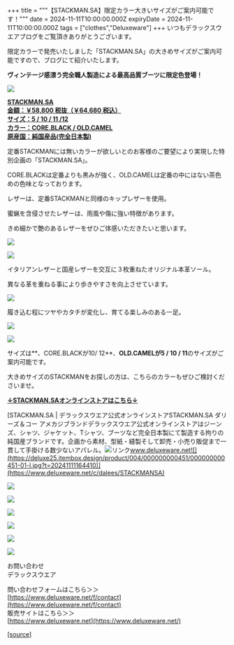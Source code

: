 +++
title = """【STACKMAN.SA】限定カラー大きいサイズがご案内可能です！"""
date = 2024-11-11T10:00:00.000Z
expiryDate = 2024-11-11T10:00:00.000Z
tags = ["clothes","Deluxeware"]
+++
いつもデラックスウエアブログをご覧頂きありがとうございます。

限定カラーで発売いたしました「STACKMAN.SA」の大きめサイズがご案内可能ですので、ブログにて紹介いたします。

**ヴィンテージ感漂う完全職人製造による最高品質ブーツに限定色登場！**

[![](https://stat.ameba.jp/user_images/20241111/15/deluxeware/10/c5/j/o0800080015508763076.jpg)](https://www.deluxeware.net/c/dalees/STACKMANSA)

[**STACKMAN.SA**  
**金額：￥58,800 税抜（￥64,680 税込）  
サイズ：5 / 10 / 11 /12  
カラー：CORE.BLACK / OLD.CAMEL  
原産国：純国産品(完全日本製)**](https://www.deluxeware.net/c/dalees/STACKMANSA)

定番STACKMANには無いカラーが欲しいとのお客様のご要望により実現した特別企画の「STACKMAN.SA」。

CORE.BLACKは定番よりも黒みが強く、OLD.CAMELは定番の中にはない茶色めの色味となっております。

レザーは、定番STACKMANと同様のキップレザーを使用。

蜜蝋を含侵させたレザーは、雨風や傷に強い特徴があります。

きめ細かで艶のあるレザーをぜひご体感いただきたいと思います。

[![](https://stat.ameba.jp/user_images/20241111/15/deluxeware/ac/3d/j/o0800080015508763090.jpg)](https://stat.ameba.jp/user_images/20241111/15/deluxeware/ac/3d/j/o0800080015508763090.jpg)

[![](https://stat.ameba.jp/user_images/20241111/15/deluxeware/7c/a0/j/o0800080015508763096.jpg)](https://stat.ameba.jp/user_images/20241111/15/deluxeware/7c/a0/j/o0800080015508763096.jpg)

イタリアンレザーと国産レザーを交互に３枚重ねたオリジナル本革ソール。

異なる革を重ねる事により歩きやすさを向上させています。

[![](https://stat.ameba.jp/user_images/20241111/15/deluxeware/9b/18/j/o0800080015508763086.jpg)](https://stat.ameba.jp/user_images/20241111/15/deluxeware/9b/18/j/o0800080015508763086.jpg)

履き込む程にツヤやカタチが変化し、育てる楽しみのある一足。

[![](https://stat.ameba.jp/user_images/20241111/15/deluxeware/a6/c1/j/o0800080015508763082.jpg)](https://stat.ameba.jp/user_images/20241111/15/deluxeware/a6/c1/j/o0800080015508763082.jpg)

[![](https://stat.ameba.jp/user_images/20241111/15/deluxeware/c0/43/j/o0800080015508763093.jpg)](https://stat.ameba.jp/user_images/20241111/15/deluxeware/c0/43/j/o0800080015508763093.jpg)

サイズは**、CORE.BLACKが10/ 12**、**OLD.CAMELが5 / 10 / 11**のサイズがご案内可能です。

大きめサイズのSTACKMANをお探しの方は、こちらのカラーもぜひご検討くださいませ。

**[↓STACKMAN.SAオンラインストアはこちら↓](https://www.deluxeware.net/c/dalees/STACKMANSA)**

[STACKMAN.SA | デラックスウエア公式オンラインストアSTACKMAN.SA ダリーズ＆コー アメカジブランドデラックスウエア公式オンラインストアはジーンズ、シャツ、ジャケット、Tシャツ、ブーツなど完全日本製にて製造する拘りの純国産ブランドです。企画から素材、型紙・縫製そして卸売・小売り販促まで一貫して手掛ける数少ないアパレル。![リンク](https://c.stat100.ameba.jp/ameblo/symbols/v3.20.0/svg/gray/editor_link.svg)www.deluxeware.net![](https://deluxe25.itembox.design/product/004/000000000451/000000000451-01-l.jpg?t=20241111164410)](https://www.deluxeware.net/c/dalees/STACKMANSA)

[![](https://stat.ameba.jp/user_images/20241029/15/deluxeware/ac/ef/j/o1200050015503631118.jpg?caw=800)](https://www.deluxeware.net/f/STACKMAN)

[![](https://stat.ameba.jp/user_images/20241029/15/deluxeware/07/cc/j/o1200050015503632904.jpg?caw=800)](https://www.deluxeware.net/c/akita)

[![](https://stat.ameba.jp/user_images/20240614/12/deluxeware/fb/b4/j/o0800026015451324172.jpg?caw=800)](https://www.deluxeware.net/c/2024FWreserveall)

[![](https://stat.ameba.jp/user_images/20240315/15/deluxeware/04/7f/j/o0800026015413271803.jpg?caw=800)](https://www.instagram.com/deluxeware/?hl=ja)

[![](https://stat.ameba.jp/user_images/20220415/12/deluxeware/3b/ce/j/o0800026015103175481.jpg?caw=800)](https://www.deluxeware.net/f/headstore)

[![](https://stat.ameba.jp/user_images/20220415/12/deluxeware/d7/c6/j/o0800026015103175487.jpg?caw=800)](https://www.deluxeware.net/)

お問い合わせ  
デラックスウエア

問い合わせフォームはこちら＞＞  
[https://www.deluxeware.net/f/contact](https://www.deluxeware.net/f/contact)  
販売サイトはこちら＞＞  
[https://www.deluxeware.net](https://www.deluxeware.net/)

[[source]](https://ameblo.jp/deluxeware/entry-12874632222.html)
